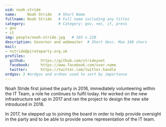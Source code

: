 ```yaml
---
uid: noah.stride
name:     Noah Stride  	# Short Name
fullname: Noah Stride  	# Full name including any titles
category:               # Category: gov, nec, it, press
- gov
- it
img: people/noah-stride.jpg   # 165 x 220
description: Governor and webmaster  # Short desc. Max 160 chars
mail:
- nstride@pirateparty.org.uk
profiles:
  github:       https://github.com/strideynet
  facebook: 	https://www.facebook.com/user.name
  twitter: 		https://twitter.com/twitter.handle
ordgov: 2 #ordgov and ordnec used to sort by importance
---
```


Noah Stride first joined the party in 2016, immediately volunteering within the IT Team, a role he continues to fulfil today.
He worked on the new infrastructure set up in 2017 and ran the project to design the new site introduced in 2018.

In 2017, he stepped up to joining the board in order to help provide oversight in the party and to be able to provide some representation
of the IT team.
